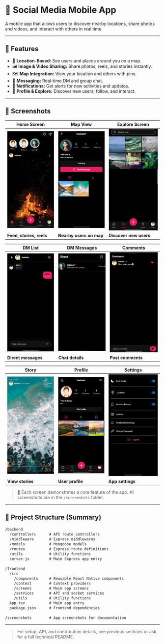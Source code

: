 # 📱 Social Media Mobile App

A mobile app that allows users to discover nearby locations, share photos and videos, and interact with others in real time.

---

## 🚀 Features

- 📍 **Location-Based:** See users and places around you on a map.
- 🖼️ **Image & Video Sharing:** Share photos, reels, and stories instantly.
- 🗺️ **Map Integration:** View your location and others with pins.
- 💬 **Messaging:** Real-time DM and group chat.
- 🔔 **Notifications:** Get alerts for new activities and updates.
- 👤 **Profile & Explore:** Discover new users, follow, and interact.

---

## 📸 Screenshots

| Home Screen                     | Map View                      | Explore Screen               |
| ------------------------------- | ----------------------------- | ---------------------------- |
| ![](screenshots/homescreen.jpg) | ![](screenshots/location.jpg) | ![](screenshots/explore.jpg) |
| **Feed, stories, reels**        | **Nearby users on map**       | **Discover new users**       |

| DM List                 | DM Messages                      | Comments                      |
| ----------------------- | -------------------------------- | ----------------------------- |
| ![](screenshots/dm.jpg) | ![](screenshots/dm-messages.jpg) | ![](screenshots/comments.jpg) |
| **Direct messages**     | **Chat details**                 | **Post comments**             |

| Story                      | Profile                      | Settings                      |
| -------------------------- | ---------------------------- | ----------------------------- |
| ![](screenshots/story.jpg) | ![](screenshots/profile.jpg) | ![](screenshots/settings.jpg) |
| **View stories**           | **User profile**             | **App settings**              |

> 📌 Each screen demonstrates a core feature of the app. All screenshots are in the `/screenshots` folder.

---

## 📂 Project Structure (Summary)

```
/backend
  /controllers      # API route controllers
  /middleware       # Express middlewares
  /models           # Mongoose models
  /routes           # Express route definitions
  /utils            # Utility functions
  server.js         # Main Express app entry

/frontend
  /src
    /components     # Reusable React Native components
    /context        # Context providers
    /screens        # Main app screens
    /services       # API and socket services
    /utils          # Utility functions
  App.tsx           # Main app entry
  package.json      # Frontend dependencies

/screenshots        # App screenshots for documentation
```

---

> For setup, API, and contribution details, see previous sections or ask for a full technical README.
